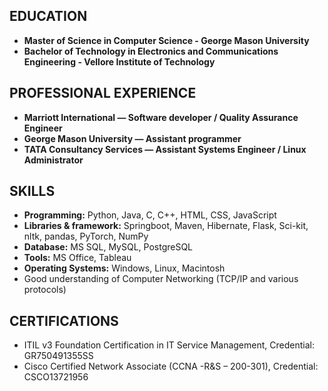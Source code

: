 ## EDUCATION
* <b>Master of Science in Computer Science - George Mason University </b>
* <b>Bachelor of Technology in Electronics and Communications Engineering - Vellore Institute of Technology </b>


## PROFESSIONAL EXPERIENCE
* **Marriott International — Software developer / Quality Assurance Engineer**  
* **George Mason University — Assistant programmer**  
* **TATA Consultancy Services — Assistant Systems Engineer / Linux Administrator**  

## SKILLS
* **Programming:** Python, Java, C, C++, HTML, CSS, JavaScript
* **Libraries & framework:** Springboot, Maven, Hibernate, Flask, Sci-kit, nltk, pandas, PyTorch, NumPy
* **Database:** MS SQL, MySQL, PostgreSQL
* **Tools:** MS Office, Tableau
* **Operating Systems:** Windows, Linux, Macintosh
* Good understanding of Computer Networking (TCP/IP and various protocols)

## CERTIFICATIONS
* ITIL v3 Foundation Certification in IT Service Management, Credential: GR750491355SS
* Cisco Certified Network Associate (CCNA -R&S – 200-301), Credential: CSCO13721956
